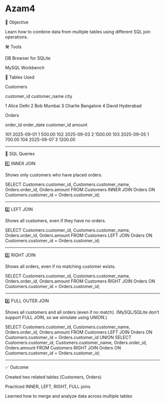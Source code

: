 # Azam4
🎯 Objective

Learn how to combine data from multiple tables using different SQL join operations.

🛠 Tools

DB Browser for SQLite

MySQL Workbench


📌 Tables Used

Customers

customer_id	customer_name	city

1	Alice	Delhi
2	Bob	Mumbai
3	Charlie	Bangalore
4	David	Hyderabad


Orders

order_id	order_date	customer_id	amount

101	2025-09-01	1	500.00
102	2025-09-03	2	1500.00
103	2025-09-05	1	700.00
104	2025-09-07	3	1200.00



---

🔹 SQL Queries

1️⃣ INNER JOIN

Shows only customers who have placed orders.

SELECT Customers.customer_id, Customers.customer_name, Orders.order_id, Orders.amount
FROM Customers
INNER JOIN Orders
ON Customers.customer_id = Orders.customer_id;


---

2️⃣ LEFT JOIN

Shows all customers, even if they have no orders.

SELECT Customers.customer_id, Customers.customer_name, Orders.order_id, Orders.amount
FROM Customers
LEFT JOIN Orders
ON Customers.customer_id = Orders.customer_id;


---

3️⃣ RIGHT JOIN

Shows all orders, even if no matching customer exists.

SELECT Customers.customer_id, Customers.customer_name, Orders.order_id, Orders.amount
FROM Customers
RIGHT JOIN Orders
ON Customers.customer_id = Orders.customer_id;


---

4️⃣ FULL OUTER JOIN

Shows all customers and all orders (even if no match).
(MySQL/SQLite don’t support FULL JOIN, so we simulate using UNION.)

SELECT Customers.customer_id, Customers.customer_name, Orders.order_id, Orders.amount
FROM Customers
LEFT JOIN Orders
ON Customers.customer_id = Orders.customer_id
UNION
SELECT Customers.customer_id, Customers.customer_name, Orders.order_id, Orders.amount
FROM Customers
RIGHT JOIN Orders
ON Customers.customer_id = Orders.customer_id;


---

✅ Outcome

Created two related tables (Customers, Orders)

Practiced INNER, LEFT, RIGHT, FULL joins

Learned how to merge and analyze data across multiple tables
